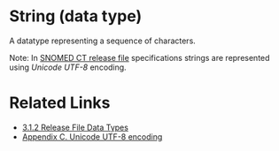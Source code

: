 # String (data type)

A datatype representing a sequence of characters.

Note: In [SNOMED CT release file](https://confluence.ihtsdotools.org/display/DOCGLOSS/SNOMED+CT+release+file "Glossary link: SNOMED CT release file") specifications strings are represented using _Unicode_ _UTF-8_ encoding. 

# Related Links

  * [3.1.2 Release File Data Types](3.1.2-Release-File-Data-Types_28739352.html)
  * [Appendix C. Unicode UTF-8 encoding](Appendix-C.-Unicode-UTF-8-encoding_33490103.html)

